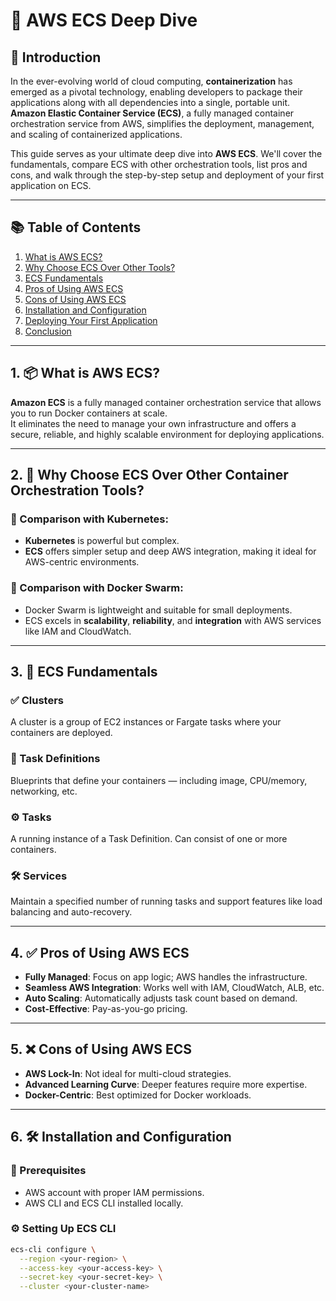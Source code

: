 # 🚀 AWS ECS Deep Dive

## 📘 Introduction

In the ever-evolving world of cloud computing, **containerization** has emerged as a pivotal technology, enabling developers to package their applications along with all dependencies into a single, portable unit.  
**Amazon Elastic Container Service (ECS)**, a fully managed container orchestration service from AWS, simplifies the deployment, management, and scaling of containerized applications.

This guide serves as your ultimate deep dive into **AWS ECS**. We'll cover the fundamentals, compare ECS with other orchestration tools, list pros and cons, and walk through the step-by-step setup and deployment of your first application on ECS.

---

## 📚 Table of Contents

1. [What is AWS ECS?](#1-what-is-aws-ecs)
2. [Why Choose ECS Over Other Tools?](#2-why-choose-ecs-over-other-container-orchestration-tools)
3. [ECS Fundamentals](#3-ecs-fundamentals)
4. [Pros of Using AWS ECS](#4-pros-of-using-aws-ecs)
5. [Cons of Using AWS ECS](#5-cons-of-using-aws-ecs)
6. [Installation and Configuration](#6-installation-and-configuration)
7. [Deploying Your First Application](#7-deploying-your-first-application-on-ecs)
8. [Conclusion](#8-conclusion)

---

## 1. 📦 What is AWS ECS?

**Amazon ECS** is a fully managed container orchestration service that allows you to run Docker containers at scale.  
It eliminates the need to manage your own infrastructure and offers a secure, reliable, and highly scalable environment for deploying applications.

---

## 2. 🤔 Why Choose ECS Over Other Container Orchestration Tools?

### 🔄 Comparison with Kubernetes:
- **Kubernetes** is powerful but complex.
- **ECS** offers simpler setup and deep AWS integration, making it ideal for AWS-centric environments.

### 🐳 Comparison with Docker Swarm:
- Docker Swarm is lightweight and suitable for small deployments.
- ECS excels in **scalability**, **reliability**, and **integration** with AWS services like IAM and CloudWatch.

---

## 3. 🧩 ECS Fundamentals

### ✅ Clusters
A cluster is a group of EC2 instances or Fargate tasks where your containers are deployed.

### 📄 Task Definitions
Blueprints that define your containers — including image, CPU/memory, networking, etc.

### ⚙️ Tasks
A running instance of a Task Definition. Can consist of one or more containers.

### 🛠 Services
Maintain a specified number of running tasks and support features like load balancing and auto-recovery.

---

## 4. ✅ Pros of Using AWS ECS

- **Fully Managed**: Focus on app logic; AWS handles the infrastructure.
- **Seamless AWS Integration**: Works well with IAM, CloudWatch, ALB, etc.
- **Auto Scaling**: Automatically adjusts task count based on demand.
- **Cost-Effective**: Pay-as-you-go pricing.

---

## 5. ❌ Cons of Using AWS ECS

- **AWS Lock-In**: Not ideal for multi-cloud strategies.
- **Advanced Learning Curve**: Deeper features require more expertise.
- **Docker-Centric**: Best optimized for Docker workloads.

---

## 6. 🛠 Installation and Configuration

### 🔑 Prerequisites
- AWS account with proper IAM permissions.
- AWS CLI and ECS CLI installed locally.

### ⚙️ Setting Up ECS CLI
```bash
ecs-cli configure \
  --region <your-region> \
  --access-key <your-access-key> \
  --secret-key <your-secret-key> \
  --cluster <your-cluster-name>
